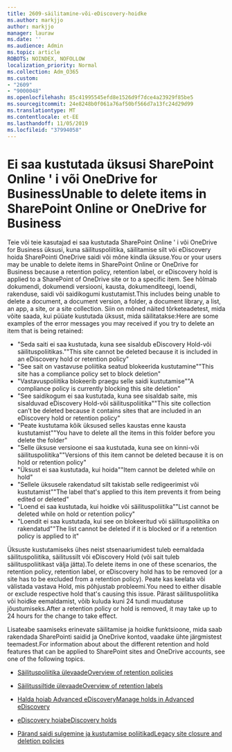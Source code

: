 ```yaml
---
title: 2609-säilitamine-või-eDiscovery-hoidke
ms.author: markjjo
author: markjjo
manager: lauraw
ms.date: ''
ms.audience: Admin
ms.topic: article
ROBOTS: NOINDEX, NOFOLLOW
localization_priority: Normal
ms.collection: Adm_O365
ms.custom:
- "2609"
- "9000048"
ms.openlocfilehash: 85c41995545efd8e1526d9f7dce4a23929f85be5
ms.sourcegitcommit: 24e8248b0f061a76af50bf566d7a13fc24d29d99
ms.translationtype: MT
ms.contentlocale: et-EE
ms.lasthandoff: 11/05/2019
ms.locfileid: "37994058"
---
```

# <a name="unable-to-delete-items-in-sharepoint-online-or-onedrive-for-business"></a><span data-ttu-id="8d032-102">Ei saa kustutada üksusi SharePoint Online ' i või OneDrive for Business</span><span class="sxs-lookup"><span data-stu-id="8d032-102">Unable to delete items in SharePoint Online or OneDrive for Business</span></span>

<span data-ttu-id="8d032-103">Teie või teie kasutajad ei saa kustutada SharePoint Online ' i või OneDrive for Business üksusi, kuna säilituspoliitika, säilitamise silt või eDiscovery hoida SharePointi OneDrive saidi või mõne kindla üksuse.</span><span class="sxs-lookup"><span data-stu-id="8d032-103">You or your users may be unable to delete items in SharePoint Online or OneDrive for Business because a retention policy, retention label, or eDiscovery hold is applied to a SharePoint of OneDrive site or to a specific item.</span></span> <span data-ttu-id="8d032-104">See hõlmab dokumendi, dokumendi versiooni, kausta, dokumenditeegi, loendi, rakenduse, saidi või saidikogumi kustutamist.</span><span class="sxs-lookup"><span data-stu-id="8d032-104">This includes being unable to delete a document, a document version, a folder, a document library, a list, an app, a site, or a site collection.</span></span> <span data-ttu-id="8d032-105">Siin on mõned näited tõrketeadetest, mida võite saada, kui püüate kustutada üksust, mida säilitatakse:</span><span class="sxs-lookup"><span data-stu-id="8d032-105">Here are some examples of the error messages you may received if you try to delete an item that is being retained:</span></span>

- <span data-ttu-id="8d032-106">"Seda saiti ei saa kustutada, kuna see sisaldub eDiscovery Hold-või säilituspoliitikas."</span><span class="sxs-lookup"><span data-stu-id="8d032-106">"This site cannot be deleted because it is included in an eDiscovery hold or retention policy"</span></span>
- <span data-ttu-id="8d032-107">"See sait on vastavuse poliitika seatud blokeerida kustutamine"</span><span class="sxs-lookup"><span data-stu-id="8d032-107">"This site has a compliance policy set to block deletion"</span></span>
- <span data-ttu-id="8d032-108">"Vastavuspoliitika blokeerib praegu selle saidi kustutamise"</span><span class="sxs-lookup"><span data-stu-id="8d032-108">"A compliance policy is currently blocking this site deletion"</span></span>
- <span data-ttu-id="8d032-109">"See saidikogum ei saa kustutada, kuna see sisaldab saite, mis sisalduvad eDiscovery Hold-või säilituspoliitika"</span><span class="sxs-lookup"><span data-stu-id="8d032-109">"This site collection can’t be deleted because it contains sites that are included in an eDiscovery hold or retention policy"</span></span>
- <span data-ttu-id="8d032-110">"Peate kustutama kõik üksused selles kaustas enne kausta kustutamist"</span><span class="sxs-lookup"><span data-stu-id="8d032-110">"You have to delete all the items in this folder before you delete the folder"</span></span>
- <span data-ttu-id="8d032-111">"Selle üksuse versioone ei saa kustutada, kuna see on kinni-või säilituspoliitika"</span><span class="sxs-lookup"><span data-stu-id="8d032-111">"Versions of this item cannot be deleted because it is on hold or retention policy"</span></span>
- <span data-ttu-id="8d032-112">"Üksust ei saa kustutada, kui hoida"</span><span class="sxs-lookup"><span data-stu-id="8d032-112">"Item cannot be deleted while on hold"</span></span>
- <span data-ttu-id="8d032-113">"Sellele üksusele rakendatud silt takistab selle redigeerimist või kustutamist"</span><span class="sxs-lookup"><span data-stu-id="8d032-113">"The label that's applied to this item prevents it from being edited or deleted"</span></span>
- <span data-ttu-id="8d032-114">"Loend ei saa kustutada, kui hoidke või säilituspoliitika"</span><span class="sxs-lookup"><span data-stu-id="8d032-114">"List cannot be deleted while on hold or retention policy"</span></span>
- <span data-ttu-id="8d032-115">"Loendit ei saa kustutada, kui see on blokeeritud või säilituspoliitika on rakendatud"</span><span class="sxs-lookup"><span data-stu-id="8d032-115">"The list cannot be deleted if it is blocked or if a retention policy is applied to it"</span></span>

<span data-ttu-id="8d032-116">Üksuste kustutamiseks ühes neist stsenaariumidest tuleb eemaldada säilituspoliitika, säilitussilt või eDiscovery Hold (või sait tuleb säilituspoliitikast välja jätta).</span><span class="sxs-lookup"><span data-stu-id="8d032-116">To delete items in one of these scenarios, the retention policy, retention label, or eDiscovery hold has to be removed (or a site has to be excluded from a retention policy).</span></span> <span data-ttu-id="8d032-117">Peate kas keelata või välistada vastava Hold, mis põhjustab probleemi.</span><span class="sxs-lookup"><span data-stu-id="8d032-117">You need to either disable or exclude respective hold that's causing this issue.</span></span> <span data-ttu-id="8d032-118">Pärast säilituspoliitika või hoidke eemaldamist, võib kuluda kuni 24 tundi muudatuse jõustumiseks.</span><span class="sxs-lookup"><span data-stu-id="8d032-118">After a retention policy or hold is removed, it may take up to 24 hours for the change to take effect.</span></span> 

<span data-ttu-id="8d032-119">Lisateabe saamiseks erinevate säilitamise ja hoidke funktsioone, mida saab rakendada SharePointi saidid ja OneDrive kontod, vaadake ühte järgmistest teemadest.</span><span class="sxs-lookup"><span data-stu-id="8d032-119">For information about about the different retention and hold features that can be applied to SharePoint sites and OneDrive accounts, see one of the following topics.</span></span>

- [<span data-ttu-id="8d032-120">Säilituspoliitika ülevaade</span><span class="sxs-lookup"><span data-stu-id="8d032-120">Overview of retention policies</span></span>](https://docs.microsoft.com/microsoft-365/compliance/retention-policies)

- [<span data-ttu-id="8d032-121">Säilitussiltide ülevaade</span><span class="sxs-lookup"><span data-stu-id="8d032-121">Overview of retention labels</span></span>](https://docs.microsoft.com/microsoft-365/compliance/labels)

- [<span data-ttu-id="8d032-122">Halda hoiab Advanced eDiscovery</span><span class="sxs-lookup"><span data-stu-id="8d032-122">Manage holds in Advanced eDiscovery</span></span>](https://docs.microsoft.com/microsoft-365/compliance/managing-holds)

- [<span data-ttu-id="8d032-123">eDiscovery hoiab</span><span class="sxs-lookup"><span data-stu-id="8d032-123">eDiscovery holds</span></span>](https://docs.microsoft.com/microsoft-365/compliance/ediscovery-cases#step-4-place-content-locations-on-hold)

- [<span data-ttu-id="8d032-124">Pärand saidi sulgemine ja kustutamise poliitikad</span><span class="sxs-lookup"><span data-stu-id="8d032-124">Legacy site closure and deletion policies</span></span>](https://support.office.com/article/Use-policies-for-site-closure-and-deletion-A8280D82-27FD-48C5-9ADF-8A5431208BA5)
